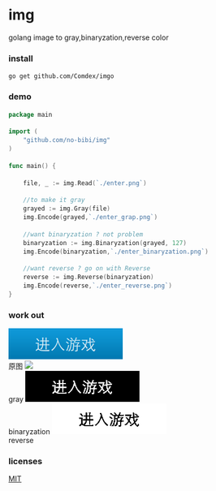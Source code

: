# img
golang image to gray,binaryzation,reverse color


### install

```code
go get github.com/Comdex/imgo
```

### demo

```go
package main

import (
	"github.com/no-bibi/img"
)

func main() {

	file, _ := img.Read(`./enter.png`)

	//to make it gray
	grayed := img.Gray(file)
	img.Encode(grayed,`./enter_grap.png`)

	//want binaryzation ? not problem
	binaryzation := img.Binaryzation(grayed, 127)
	img.Encode(binaryzation,`./enter_binaryzation.png`)

	//want reverse ? go on with Reverse
	reverse := img.Reverse(binaryzation)
	img.Encode(reverse,`./enter_reverse.png`)
}
```

### work out

<img src="source/enter.png" /><br>原图
<img src="build/enter_gray.png" /><br>gray
<img src="build/enter_binaryzation.png" /><br>binaryzation
<img src="build/enter_reverse.png" /><br>reverse

### licenses

[MIT](http://opensource.org/licenses/MIT)

